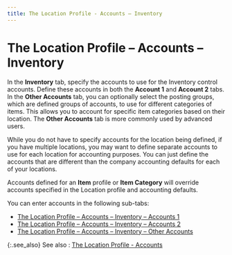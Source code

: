 ```yaml
---
title: The Location Profile - Accounts – Inventory
---
```


# The Location Profile – Accounts – Inventory


In the **Inventory** tab, specify  the accounts to use for the Inventory control accounts. Define these accounts  in both the **Account 1** and **Account 2** tabs. In the **Other 
 Accounts** tab, you can optionally select the posting groups, which  are defined groups of accounts, to use for different categories of items.  This allows you to account for specific item categories based on their  location. The **Other Accounts** tab  is more commonly used by advanced users.


While you do not have to specify accounts for the location being defined,  if you have multiple locations, you may want to define separate accounts  to use for each location for accounting purposes. You can just define  the accounts that are different than the company accounting defaults for  each of your locations.


Accounts defined for an **Item**  profile or **Item Category** will  override accounts specified in the Location profile and accounting defaults.


You can enter accounts in the following sub-tabs:

- [The  Location Profile – Accounts – Inventory – Accounts 1]({{site.sc_baseurl}}/misc/the_location_profile_accounts_inventory_accounts_1_sc.html)
- [The  Location Profile – Accounts – Inventory – Accounts 2]({{site.sc_baseurl}}/misc/the_location_profile_accounts_inventory_accounts_2_sc.html)
- [The  Location Profile – Accounts – Inventory – Other Accounts]({{site.sc_baseurl}}/misc/the_location_profile_accounts_inventory_other_accounts_sc.html)



{:.see_also}
See also
: [The  Location Profile - Accounts]({{site.sc_baseurl}}/options/locations-and-sub-locations/set-up-locations/location_profile_posting_group.html)
